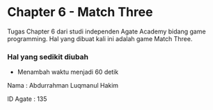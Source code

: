 # Chapter 6 - Match Three

Tugas Chapter 6 dari studi independen Agate Academy bidang game programming. Hal yang dibuat kali ini adalah game Match Three.

### Hal yang sedikit diubah

- Menambah waktu menjadi 60 detik



Nama      : Abdurrahman Luqmanul Hakim

ID Agate  : 135
